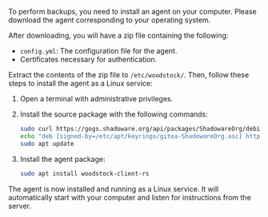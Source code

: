 To perform backups, you need to install an agent on your computer. Please download the agent
corresponding to your operating system.

After downloading, you will have a zip file containing the following:

* `config.yml`: The configuration file for the agent.
* Certificates necessary for authentication.

Extract the contents of the zip file to `/etc/woodstock/`. Then, follow these steps to install the agent as a Linux service:

1. Open a terminal with administrative privileges.
2. Install the source package with the following commands:

    ```bash
    sudo curl https://gogs.shadoware.org/api/packages/ShadowareOrg/debian/repository.key -o /etc/apt/keyrings/gitea-ShadowareOrg.asc
    echo "deb [signed-by=/etc/apt/keyrings/gitea-ShadowareOrg.asc] https://gogs.shadoware.org/api/packages/ShadowareOrg/debian $distribution $component" | sudo tee -a /etc/apt/sources.list.d/gitea-shadowareorg.list
    sudo apt update
    ```

3. Install the agent package:

    ```bash
    sudo apt install woodstock-client-rs
    ```

The agent is now installed and running as a Linux service. It will automatically start with your
computer and listen for instructions from the server.
